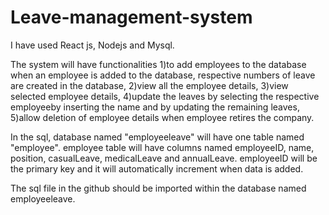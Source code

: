 # Leave-management-system

I have used React js, Nodejs and Mysql. 

The system will have functionalities 
  1)to add employees to the database when an employee is added to the database, respective numbers of leave are created in the database, 
  2)view all the employee details, 
  3)view selected employee details, 
  4)update the leaves by selecting the respective employeeby inserting the name and by updating the remaining leaves, 
  5)allow deletion of employee details when employee retires the company. 

In the sql, database named "employeeleave" will have one table named "employee". 
employee table will have columns named employeeID, name, position, casualLeave, medicalLeave and annualLeave. 
employeeID will be the primary key and it will automatically increment when data is added. 

The sql file in the github should be imported within the database named employeeleave. 

